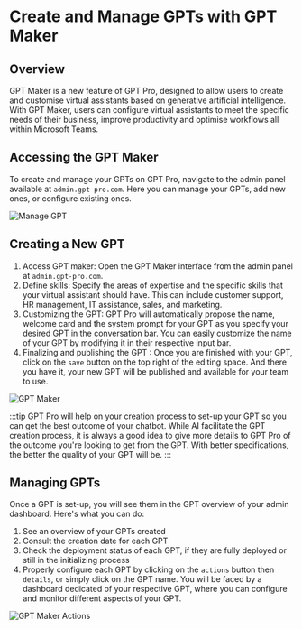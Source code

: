 # Create and Manage GPTs with GPT Maker

## Overview

GPT Maker is a new feature of GPT Pro, designed to allow users to create and customise virtual assistants based on generative artificial intelligence. With GPT Maker, users can configure virtual assistants to meet the specific needs of their business, improve productivity and optimise workflows all within Microsoft Teams.


## Accessing the GPT Maker

To create and manage your GPTs on GPT Pro, navigate to the admin panel available at `admin.gpt-pro.com`. Here you can manage your GPTs, add new ones, or configure existing ones.

![Manage GPT](/GPT-Maker-overview.png)


## Creating a New GPT

1. Access GPT maker: Open the GPT Maker interface from the admin panel at `admin.gpt-pro.com`.
2. Define skills: Specify the areas of expertise and the specific skills that your virtual assistant should have. This can include customer support, HR management, IT assistance, sales, and marketing.
3. Customizing the GPT: GPT Pro will automatically propose the name, welcome card and the system prompt for your GPT as you specify your desired GPT in the conversation bar. You can easily customize the name of your GPT by modifying it in their respective input bar.
4. Finalizing and publishing the GPT : Once you are finished with your GPT, click on the `save` button on the top right of the editing space. And there you have it, your new GPT will be published and available for your team to use.

![GPT Maker](/GPT-Maker-chat.png)

:::tip
GPT Pro will help on your creation process to set-up your GPT so you can get the best outcome of your chatbot. While AI facilitate the GPT creation process, it is always a good idea to give more details to GPT Pro of the outcome you're looking to get from the GPT. With better specifications, the better the quality of your GPT will be. 
:::


## Managing GPTs
Once a GPT is set-up, you will see them in the GPT overview of your admin dashboard. Here's what you can do:

1. See an overview of your GPTs created
2. Consult the creation date for each GPT
3. Check the deployment status of each GPT, if they are fully deployed or still in the initializing process
4. Properly configure each GPT by clicking on the `actions` button then `details`, or simply click on the GPT name. You will be faced by a dashboard dedicated of your respective GPT, where you can configure and monitor different aspects of your GPT.

![GPT Maker Actions](/GPT-Maker-Action.png)
